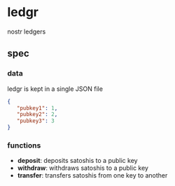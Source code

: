 # ledgr
nostr ledgers

## spec

### data

ledgr is kept in a single JSON file
```json
{
   "pubkey1": 1,
   "pubkey2": 2,
   "pubkey3": 3
}
```

### functions

- **deposit**: deposits satoshis to a public key
- **withdraw**: withdraws satoshis to a public key
- **transfer**: transfers satoshis from one key to another
